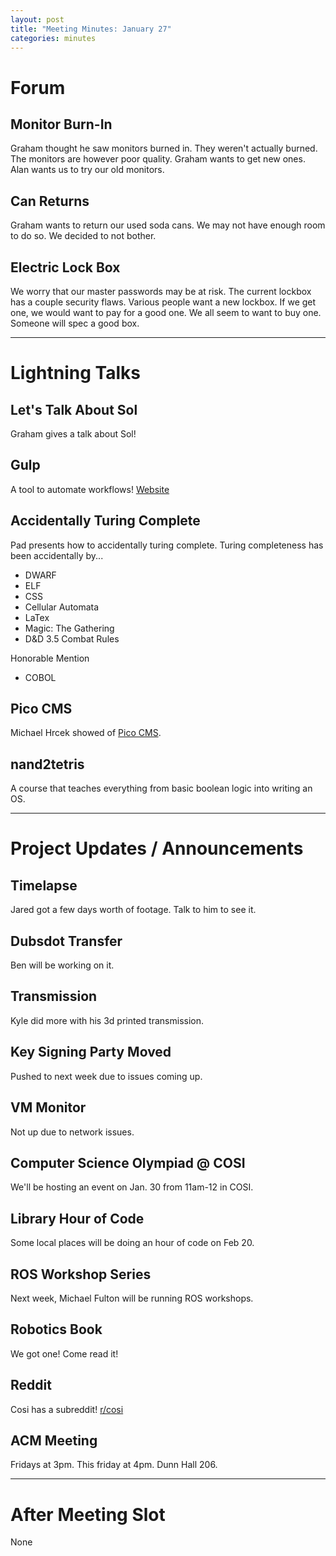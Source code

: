 ```yaml
---
layout: post
title: "Meeting Minutes: January 27"
categories: minutes
---
```


# Forum

## Monitor Burn-In
Graham thought he saw monitors burned in. They weren't actually burned. The monitors are however poor quality. Graham wants to get new ones. Alan wants us to try our old monitors.

## Can Returns
Graham wants to return our used soda cans. We may not have enough room to do so. We decided to not bother.

## Electric Lock Box
We worry that our master passwords may be at risk. The current lockbox has a couple security flaws. Various people want a new lockbox. If we get one, we would want to pay for a good one. We all seem to want to buy one. Someone will spec a good box. 

---

# Lightning Talks

## Let's Talk About Sol
Graham gives a talk about Sol! 

## Gulp
A tool to automate workflows! [Website](http://gulpjs.com/)


## Accidentally Turing Complete
Pad presents how to accidentally turing complete. Turing completeness has been accidentally by...
- DWARF
- ELF
- CSS
- Cellular Automata
- LaTex
- Magic: The Gathering
- D&D 3.5 Combat Rules

Honorable Mention
- COBOL

## Pico CMS
Michael Hrcek showed of [Pico CMS](http://picocms.org/).

## nand2tetris
A course that teaches everything from basic boolean logic into writing an OS.

 ---

# Project Updates / Announcements

## Timelapse
Jared got a few days worth of footage. Talk to him to see it.

## Dubsdot Transfer
Ben will be working on it.

## Transmission
Kyle did more with his 3d printed transmission.

## Key Signing Party Moved
Pushed to next week due to issues coming up.

## VM Monitor
Not up due to network issues.

## Computer Science Olympiad @ COSI
We'll be hosting an event on Jan. 30 from 11am-12 in COSI.

## Library Hour of Code
Some local places will be doing an hour of code on Feb 20.

## ROS Workshop Series
Next week, Michael Fulton will be running ROS workshops.

## Robotics Book
We got one! Come read it!

## Reddit
Cosi has a subreddit!
[r/cosi](http://reddit.com/r/cosi)

## ACM Meeting
Fridays at 3pm. This friday at 4pm.
Dunn Hall 206.

---

# After Meeting Slot

None
